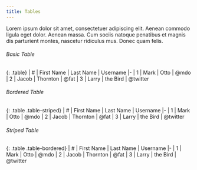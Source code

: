 ```yaml
---
title: Tables
---
```


Lorem ipsum dolor sit amet, consectetuer adipiscing elit. Aenean commodo ligula eget dolor. Aenean massa.
Cum sociis natoque penatibus et magnis dis parturient montes, nascetur ridiculus mus. Donec quam felis.


###### Basic Table

<div class="table-responsive">

{: .table}
| # | First Name | Last Name | Username
|-
| 1 | Mark       | Otto      | @mdo
| 2 | Jacob      | Thornton  | @fat
| 3 | Larry      | the Bird  | @twitter

</div>

###### Bordered Table

<div class="table-responsive">

{: .table .table-striped}
| # | First Name | Last Name | Username
|-
| 1 | Mark       | Otto      | @mdo
| 2 | Jacob      | Thornton  | @fat
| 3 | Larry      | the Bird  | @twitter

</div>


###### Striped Table

<div class="table-responsive">

{: .table .table-bordered}
| # | First Name | Last Name | Username
|-
| 1 | Mark       | Otto      | @mdo
| 2 | Jacob      | Thornton  | @fat
| 3 | Larry      | the Bird  | @twitter

</div>